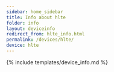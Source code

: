 ```yaml
---
sidebar: home_sidebar
title: Info about hlte
folder: info
layout: deviceinfo
redirect_from: hlte_info.html
permalink: /devices/hlte/
device: hlte
---
```

{% include templates/device_info.md %}
